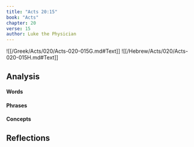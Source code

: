 ```yaml
---
title: "Acts 20:15"
book: "Acts"
chapter: 20
verse: 15
author: Luke the Physician
---
```

![[/Greek/Acts/020/Acts-020-015G.md#Text]]
![[/Hebrew/Acts/020/Acts-020-015H.md#Text]]

## Analysis

#### Words

#### Phrases

#### Concepts

## Reflections
